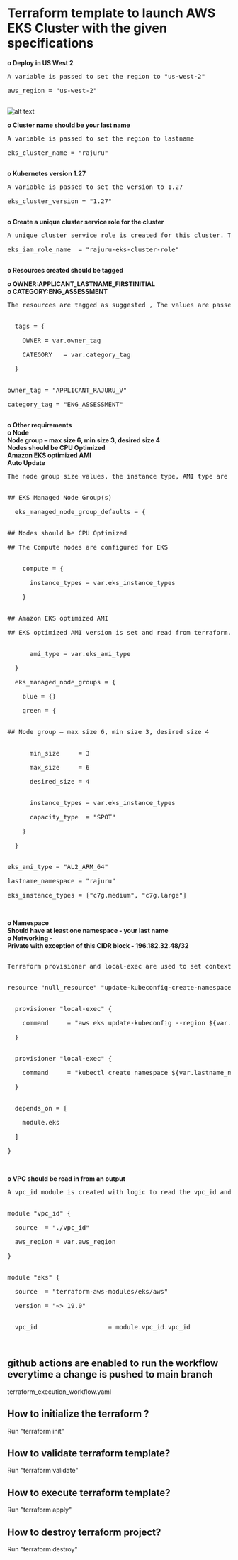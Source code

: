 # Terraform template to launch AWS EKS Cluster with the given specifications


<b> o Deploy in US West 2 </b>

<pre>
A variable is passed to set the region to "us-west-2" <br>
aws_region = "us-west-2" <br>
</pre>

![alt text](https://vamsy-rajuru-techchallenge-images.s3.us-west-2.amazonaws.com/us-west-2-region.png) <br>

<b> o Cluster name should be your last name </b>

<pre>
A variable is passed to set the region to lastname <br>
eks_cluster_name = "rajuru" <br>
</pre>

<b> o Kubernetes version 1.27  </b>

<pre>
A variable is passed to set the version to 1.27 <br>
eks_cluster_version = "1.27"  <br>
</pre>


<b> o Create a unique cluster service role for the cluster </b> 

<pre>
A unique cluster service role is created for this cluster. The value is passed through the variable <br>
eks_iam_role_name  = "rajuru-eks-cluster-role"  <br>
</pre>

<b> o Resources created should be tagged

o OWNER:APPLICANT_LASTNAME_FIRSTINITIAL  <br>
o CATEGORY:ENG_ASSESSMENT  <br>

</b>

<pre>
The resources are tagged as suggested , The values are passed through the variable <br>

  tags = {  <br>
    OWNER = var.owner_tag <br>
    CATEGORY   = var.category_tag <br>
  } <br>

owner_tag = "APPLICANT_RAJURU_V" <br>
category_tag = "ENG_ASSESSMENT" <br>
</pre>

<b> o Other requirements  <br>
o Node  <br>
    Node group – max size 6, min size 3, desired size 4  <br>
    Nodes should be CPU Optimized  <br>
    Amazon EKS optimized AMI  <br>
    Auto Update  <br>
</b>

<pre>
The node group size values, the instance type, AMI type are all passed to the modules and values are passed through the variables <br>

## EKS Managed Node Group(s) <br>
  eks_managed_node_group_defaults = { <br>

## Nodes should be CPU Optimized <br>
## The Compute nodes are configured for EKS <br>

    compute = { <br>
      instance_types = var.eks_instance_types <br>
    } <br>

## Amazon EKS optimized AMI <br>
## EKS optimized AMI version is set and read from terraform.tfvars <br>

      ami_type = var.eks_ami_type <br>
  }

  eks_managed_node_groups = { <br>
    blue = {} <br>
    green = { <br>

## Node group – max size 6, min size 3, desired size 4 <br>

      min_size     = 3 <br>
      max_size     = 6 <br>
      desired_size = 4 <br>

      instance_types = var.eks_instance_types <br>
      capacity_type  = "SPOT" <br>
    } <br>
  } <br>

eks_ami_type = "AL2_ARM_64"  <br>
lastname_namespace = "rajuru"  <br>
eks_instance_types = ["c7g.medium", "c7g.large"]  <br>

</pre>

<b>
o Namespace  <br>
    Should have at least one namespace - your last name  <br>
o Networking -  <br>
    Private with exception of this CIDR block - 196.182.32.48/32  <br>    
</b>

<pre>

Terraform provisioner and local-exec are used to set context and run aws cli and kubectl commands to create name space and set CIDR restrictions <br>  

resource "null_resource" "update-kubeconfig-create-namespace" { <br>  

  provisioner "local-exec" { <br>  
    command     = "aws eks update-kubeconfig --region ${var.aws_region} --name ${var.eks_cluster_name}" <br>  
  } <br>  

  provisioner "local-exec" { <br>  
    command     = "kubectl create namespace ${var.lastname_namespace}" <br>  
  } <br>  

  depends_on = [ <br>  
    module.eks   <br>  
  ] <br>  
} <br>  

</pre>

<b>
o VPC should be read in from an output  <br>
</b>

<pre>
A vpc_id module is created with logic to read the vpc_id and write to an output. The output vpc_id value is read in the root main.tf  <br>

module "vpc_id" { <br>
  source  = "./vpc_id" <br>
  aws_region = var.aws_region <br>
} <br>

module "eks" { <br>
  source  = "terraform-aws-modules/eks/aws" <br>
  version = "~> 19.0" <br>

  vpc_id                   = module.vpc_id.vpc_id <br>

</pre>

## github actions are enabled to run the workflow everytime a change is pushed to main branch

terraform_execution_workflow.yaml

## How to initialize the terraform ?

Run "terraform init"

## How to validate terraform template?

Run "terraform validate"

## How to execute terraform template?

Run "terraform apply"

## How to destroy terraform project?

Run "terraform destroy"
